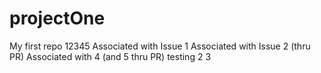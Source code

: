 projectOne
==========

My first repo 12345
Associated with Issue 1
Associated with Issue 2 (thru PR)
Associated with 4 (and 5 thru PR)
testing
2
3
